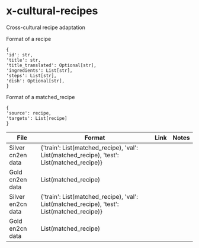 # x-cultural-recipes
Cross-cultural recipe adaptation

Format of a recipe 

```
{
'id': str,
'title': str,
'title_translated': Optional[str],
'ingredients': List[str],
'steps': List[str],
'dish': Optional[str],
}
```

Format of a matched_recipe

```
{
'source': recipe,
'targets': List[recipe]
}
```


| File  |  Format | Link  | Notes  | 
|---|---|---|---|
| Silver cn2en data  | {'train': List(matched_recipe), 'val': List(matched_recipe), 'test': List(matched_recipe)} |   |   |   
| Gold cn2en data  |  List(matched_recipe) |   |   |   
| Silver en2cn data  | {'train': List(matched_recipe), 'val': List(matched_recipe), 'test': List(matched_recipe)} |   |   |   
| Gold en2cn data  |  List(matched_recipe)  |   |   |   
